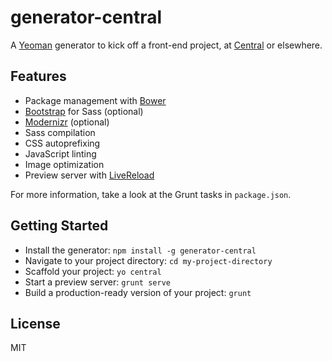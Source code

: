 # generator-central

A [Yeoman](http://yeoman.io) generator to kick off a front-end project, at [Central](http://centraldesign.be) or elsewhere.


## Features

- Package management with [Bower](http://bower.io)
- [Bootstrap](http://getbootstrap.com) for Sass (optional)
- [Modernizr](http://modernizr.com) (optional)
- Sass compilation
- CSS autoprefixing
- JavaScript linting
- Image optimization
- Preview server with [LiveReload](http://livereload.com)

For more information, take a look at the Grunt tasks in `package.json`.

## Getting Started

- Install the generator: `npm install -g generator-central`
- Navigate to your project directory: `cd my-project-directory`
- Scaffold your project: `yo central`
- Start a preview server: `grunt serve`
- Build a production-ready version of your project: `grunt`

## License

MIT
